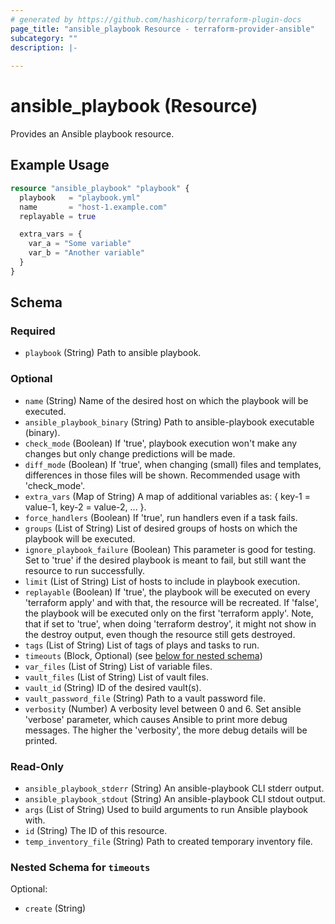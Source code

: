 ```yaml
---
# generated by https://github.com/hashicorp/terraform-plugin-docs
page_title: "ansible_playbook Resource - terraform-provider-ansible"
subcategory: ""
description: |-
  
---
```


# ansible_playbook (Resource)

Provides an Ansible playbook resource.

## Example Usage
```terraform
resource "ansible_playbook" "playbook" {
  playbook   = "playbook.yml"
  name       = "host-1.example.com"
  replayable = true

  extra_vars = {
    var_a = "Some variable"
    var_b = "Another variable"
  }
}
```

<!-- schema generated by tfplugindocs -->
## Schema

### Required

- `playbook` (String) Path to ansible playbook.

### Optional

- `name` (String) Name of the desired host on which the playbook will be executed.
- `ansible_playbook_binary` (String) Path to ansible-playbook executable (binary).
- `check_mode` (Boolean) If 'true', playbook execution won't make any changes but only change predictions will be made.
- `diff_mode` (Boolean) If 'true', when changing (small) files and templates, differences in those files will be shown. Recommended usage with 'check_mode'.
- `extra_vars` (Map of String) A map of additional variables as: { key-1 = value-1, key-2 = value-2, ... }.
- `force_handlers` (Boolean) If 'true', run handlers even if a task fails.
- `groups` (List of String) List of desired groups of hosts on which the playbook will be executed.
- `ignore_playbook_failure` (Boolean) This parameter is good for testing. Set to 'true' if the desired playbook is meant to fail, but still want the resource to run successfully.
- `limit` (List of String) List of hosts to include in playbook execution.
- `replayable` (Boolean) If 'true', the playbook will be executed on every 'terraform apply' and with that, the resource will be recreated. If 'false', the playbook will be executed only on the first 'terraform apply'. Note, that if set to 'true', when doing 'terraform destroy', it might not show in the destroy output, even though the resource still gets destroyed.
- `tags` (List of String) List of tags of plays and tasks to run.
- `timeouts` (Block, Optional) (see [below for nested schema](#nestedblock--timeouts))
- `var_files` (List of String) List of variable files.
- `vault_files` (List of String) List of vault files.
- `vault_id` (String) ID of the desired vault(s).
- `vault_password_file` (String) Path to a vault password file.
- `verbosity` (Number) A verbosity level between 0 and 6. Set ansible 'verbose' parameter, which causes Ansible to print more debug messages. The higher the 'verbosity', the more debug details will be printed.

### Read-Only

- `ansible_playbook_stderr` (String) An ansible-playbook CLI stderr output.
- `ansible_playbook_stdout` (String) An ansible-playbook CLI stdout output.
- `args` (List of String) Used to build arguments to run Ansible playbook with.
- `id` (String) The ID of this resource.
- `temp_inventory_file` (String) Path to created temporary inventory file.

<a id="nestedblock--timeouts"></a>
### Nested Schema for `timeouts`

Optional:

- `create` (String)



